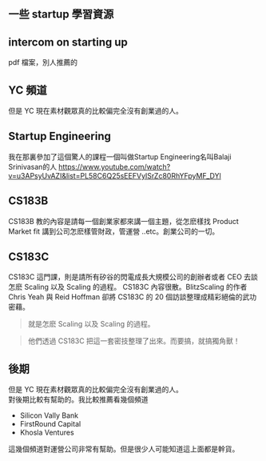 ## 一些 startup 學習資源

## intercom on starting up
pdf 檔案，別人推薦的

## YC 頻道
但是 YC 現在素材觀眾真的比較偏完全沒有創業過的人。

## Startup Engineering
我在那裏參加了這個驚人的課程一個叫做Startup Engineering名叫Balaji Srinivasan的人
https://www.youtube.com/watch?v=u3APsyUvAZI&list=PL58C6Q25sEEFVyISrZc80RhYFpyMF_DYl

## CS183B 
CS183B 教的內容是請每一個創業家都來講一個主題，從怎麽樣找 Product Market fit 講到公司怎麽樣管財政，管運營 ..etc。創業公司的一切。

## CS183C
CS183C 這門課，則是請所有矽谷的閃電成長大規模公司的創辦者或者 CEO 去談怎麽 Scaling 以及 Scaling 的過程。 CS183C 內容很散。BlitzScaling 的作者 Chris Yeah 與 Reid Hoffman 卻將 CS183C 的 20 個訪談整理成精彩絕倫的武功密藉。

> 就是怎麽 Scaling 以及 Scaling 的過程。

> 他們透過 CS183C 把這一套密技整理了出來。而要搞，就搞獨角獸！


## 後期
但是 YC 現在素材觀眾真的比較偏完全沒有創業過的人。  
對後期比較有幫助的。我比較推薦看幾個頻道  
- Silicon Vally Bank
- FirstRound Capital 
- Khosla Ventures

這幾個頻道對運營公司非常有幫助。但是很少人可能知道這上面都是幹貨。
